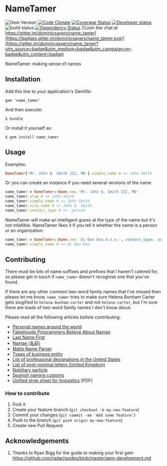 # NameTamer

![Gem Version](http://img.shields.io/gem/v/name_tamer.svg?style=flat)&nbsp;[![Code Climate](http://img.shields.io/codeclimate/github/dominicsayers/name_tamer.svg?style=flat)](https://codeclimate.com/github/dominicsayers/name_tamer)&nbsp;[![Coverage Status](https://img.shields.io/coveralls/dominicsayers/name_tamer.svg?style=flat)](https://coveralls.io/r/dominicsayers/name_tamer?branch=master)
[![Developer status](http://img.shields.io/badge/developer-awesome-brightgreen.svg?style=flat)](https://www.dominicsayers.com)
![build status](https://circleci.com/gh/dominicsayers/name_tamer.png?circle-token=2293f2a1d8463a948c2a2ce4bb3bd99786958c59)
[![Dependency Status](https://dependencyci.com/github/dominicsayers/name_tamer/badge)](https://dependencyci.com/github/dominicsayers/name_tamer) [![Join the chat at https://gitter.im/dominicsayers/name_tamer](https://badges.gitter.im/dominicsayers/name_tamer.svg)](https://gitter.im/dominicsayers/name_tamer?utm_source=badge&utm_medium=badge&utm_campaign=pr-badge&utm_content=badge)

NameTamer: making sense of names

## Installation

Add this line to your application's Gemfile:

    gem 'name_tamer'

And then execute:

    $ bundle

Or install it yourself as:

    $ gem install name_tamer

## Usage

Examples:

```ruby
NameTamer['Mr. John Q. Smith III, MD'].simple_name # => John Smith
```

Or you can create an instance if you need several versions of the name

```ruby
name_tamer = NameTamer::Name.new 'Mr. John Q. Smith III, MD'
name_tamer.slug # => john-smith
name_tamer.simple_name # => John Smith
name_tamer.nice_name # => John Q. Smith
name_tamer.contact_type # => :person
```

NameTamer will make an intelligent guess at the type of the name but it's not infallible. NameTamer likes it if you tell it whether the name is a person or an organization:

```ruby
name_tamer = NameTamer::Name.new 'Di Doo Doo d.o.o.', contact_type: :organization
name_tamer.simple_name # => Di Doo Doo
```

## Contributing

There must be lots of name suffixes and prefixes that I haven't catered for, so please get in touch if `name_tamer` doesn't recognise one that you've found.

If there are any other common two-word family names that I've missed then please let me know. `name_tamer` tries to make sure Helena Bonham Carter gets slugified to `helena-bonham-carter` and not `helena-carter`, but I'm sure there are loads of two-word family names I don't know about.

Please read all the following articles before contributing:

* [Personal names around the world](https://www.w3.org/International/questions/qa-personal-names)
* [Falsehoods Programmers Believe About Names](https://www.kalzumeus.com/2010/06/17/falsehoods-programmers-believe-about-names/)
* [Last Name First](http://www.solidether.net/article/last-name-first/)
* [Namae (名前)](https://github.com/berkmancenter/namae)
* [Matts Name Parser](https://github.com/mericson/people)
* [Types of business entity](http://en.wikipedia.org/wiki/Types_of_business_entity)
* [List of professional designations in the United States](http://en.wikipedia.org/wiki/List_of_post-nominal_letters_(USA))
* [List of post-nominal letters (United Kingdom)](http://en.wikipedia.org/wiki/List_of_post-nominal_letters_(United_Kingdom))
* [Nobiliary particle](http://en.wikipedia.org/wiki/Nobiliary_particle)
* [Spanish naming customs](http://en.wikipedia.org/wiki/Spanish_naming_customs)
* [Unified style sheet for linguistics](http://linguistlist.org/pubs/tocs/JournalUnifiedStyleSheet2007.pdf) [PDF]

### How to contribute

1.  Fork it
1.  Create your feature branch (`git checkout -b my-new-feature`)
1.  Commit your changes (`git commit -am 'Add some feature'`)
1.  Push to the branch (`git push origin my-new-feature`)
1.  Create new Pull Request

## Acknowledgements

1.  Thanks to Ryan Bigg for the guide to making your first gem https://github.com/radar/guides/blob/master/gem-development.md
